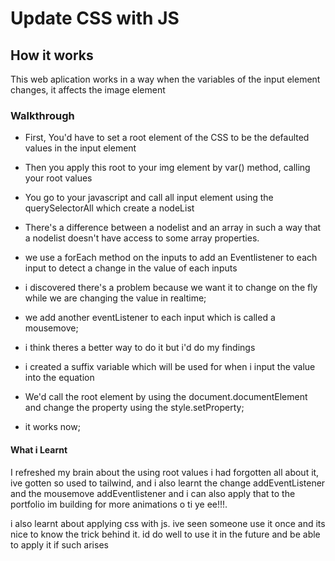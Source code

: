# Update CSS with JS

## How it works 

This web aplication works in a way when the variables of the input element changes, it affects the image element

### Walkthrough

- First, You'd have to set a root element of the CSS to be the defaulted values in the input element

- Then you apply this root to your img element by var() method, calling your root values

- You go to your javascript and call all input element using the querySelectorAll which create a nodeList

- There's a difference between a nodelist and an array in such a way that a nodelist doesn't have access to some array properties.

- we use a forEach method on the inputs to add an Eventlistener to each input to detect a change in the value of each inputs

- i discovered there's a problem because we want it to change on the fly while we are changing the value in realtime;

- we add another eventListener to each input which is called a mousemove;

- i think theres a better way to do it but i'd do my findings

- i created a suffix variable which will be used for when i input the value into the equation

- We'd call the root element by using the document.documentElement and change the property using the style.setProperty;

- it works now;


#### What i Learnt

I refreshed my brain about the using root values i had forgotten all about it, ive gotten so used to tailwind, and i also learnt the change addEventListener and the mousemove addEventlistener and i can also apply that to the portfolio im building for more animations o ti ye ee!!!. 

i also learnt about applying css with js. ive seen someone use it once and its nice to know the trick behind it. id do well to use it in the future and be able to apply it if such arises